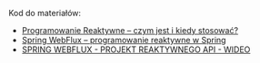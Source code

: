 Kod do materiałów:
* [Programowanie Reaktywne – czym jest i kiedy stosować?](https://bykowski.pl/programowanie-reaktywne-czym-jest-i-kiedy-stosowac/)
* [Spring WebFlux – programowanie reaktywne w Spring](https://bykowski.pl/spring-webflux-programowanie-reaktywne-w-spring/)
* [SPRING WEBFLUX - PROJEKT REAKTYWNEGO API - WIDEO](https://youtu.be/ngO91Up1Zuc)
